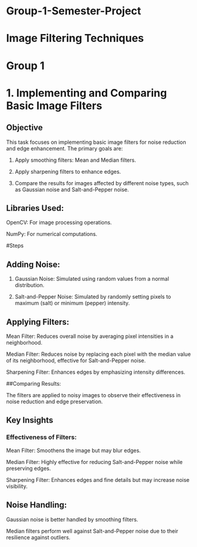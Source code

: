 # Group-1-Semester-Project


# Image Filtering Techniques
# Group 1
# 1. Implementing and Comparing Basic Image Filters
## Objective
This task focuses on implementing basic image filters for noise reduction and edge enhancement. The primary goals are:

1. Apply smoothing filters: Mean and Median filters.
   
3. Apply sharpening filters to enhance edges.
   
5. Compare the results for images affected by different noise types, such as Gaussian noise and Salt-and-Pepper noise.

## Libraries Used:
OpenCV: For image processing operations.

NumPy: For numerical computations.

#Steps
## Adding Noise:

1. Gaussian Noise: Simulated using random values from a normal distribution.
 
3. Salt-and-Pepper Noise: Simulated by randomly setting pixels to maximum (salt) or minimum (pepper) intensity.

## Applying Filters:

Mean Filter: Reduces overall noise by averaging pixel intensities in a neighborhood.

Median Filter: Reduces noise by replacing each pixel with the median value of its neighborhood, effective for Salt-and-Pepper noise.

Sharpening Filter: Enhances edges by emphasizing intensity differences.

##Comparing Results:

The filters are applied to noisy images to observe their effectiveness in noise reduction and edge preservation.

## Key Insights

### Effectiveness of Filters:

Mean Filter: Smoothens the image but may blur edges.

Median Filter: Highly effective for reducing Salt-and-Pepper noise while preserving edges.

Sharpening Filter: Enhances edges and fine details but may increase noise visibility.

## Noise Handling:

Gaussian noise is better handled by smoothing filters.

Median filters perform well against Salt-and-Pepper noise due to their resilience against outliers.
